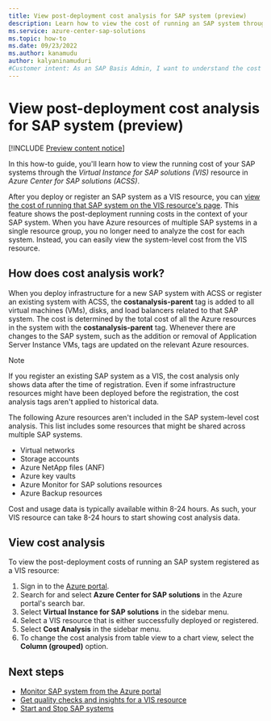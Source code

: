 ```yaml
---
title: View post-deployment cost analysis for SAP system (preview)
description: Learn how to view the cost of running an SAP system through the Virtual Instance for SAP solutions (VIS) resource in Azure Center for SAP solutions (ACSS).
ms.service: azure-center-sap-solutions
ms.topic: how-to
ms.date: 09/23/2022
ms.author: kanamudu
author: kalyaninamuduri
#Customer intent: As an SAP Basis Admin, I want to understand the cost incurred for running SAP systems on Azure.
---
```


# View post-deployment cost analysis for SAP system (preview)

[!INCLUDE [Preview content notice](./includes/preview.md)]

In this how-to guide, you'll learn how to view the running cost of your SAP systems through the *Virtual Instance for SAP solutions (VIS)* resource in *Azure Center for SAP solutions (ACSS)*. 

After you deploy or register an SAP system as a VIS resource, you can [view the cost of running that SAP system on the VIS resource's page](#view-cost-analysis). This feature shows the post-deployment running costs in the context of your SAP system. When you have Azure resources of multiple SAP systems in a single resource group, you no longer need to analyze the cost for each system. Instead, you can easily view the system-level cost from the VIS resource. 

## How does cost analysis work?

When you deploy infrastructure for a new SAP system with ACSS or register an existing system with ACSS, the **costanalysis-parent** tag is added to all virtual machines (VMs), disks, and load balancers related to that SAP system. The cost is determined by the total cost of all the Azure resources in the system with the **costanalysis-parent** tag. 
Whenever there are changes to the SAP system, such as the addition or removal of Application Server Instance VMs, tags are updated on the relevant Azure resources.

> [!NOTE]
> If you register an existing SAP system as a VIS, the cost analysis only shows data after the time of registration. Even if some infrastructure resources might have been deployed before the registration, the cost analysis tags aren't applied to historical data.

The following Azure resources aren't included in the SAP system-level cost analysis. This list includes some resources that might be shared across multiple SAP systems.

- Virtual networks
- Storage accounts
- Azure NetApp files (ANF)
- Azure key vaults
- Azure Monitor for SAP solutions resources
- Azure Backup resources

Cost and usage data is typically available within 8-24 hours. As such, your VIS resource can take 8-24 hours to start showing cost analysis data.

## View cost analysis

To view the post-deployment costs of running an SAP system registered as a VIS resource:

1. Sign in to the [Azure portal](https://portal.azure.com).
1. Search for and select **Azure Center for SAP solutions** in the Azure portal's search bar.
1. Select **Virtual Instance for SAP solutions** in the sidebar menu.
1. Select a VIS resource that is either successfully deployed or registered.
1. Select **Cost Analysis** in the sidebar menu.
1. To change the cost analysis from table view to a chart view, select the **Column (grouped)** option.

## Next steps

- [Monitor SAP system from the Azure portal](monitor-portal.md)
- [Get quality checks and insights for a VIS resource](get-quality-checks-insights.md)
- [Start and Stop SAP systems](start-stop-sap-systems.md)